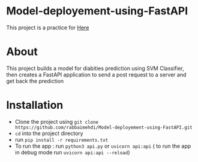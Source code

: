 # Model-deployement-using-FastAPI

This project is a practice for [Here](https://medium.com/@ravikumar10593/end-to-end-machine-learning-model-deployment-using-fast-api-and-heroku-part-1-ace8657d7719)

# About

This project builds a model for diabities prediction using SVM Classifier, then creates a FastAPI application to send a post request to a server and get back the prediction

# Installation

* Clone the project using `git clone https://github.com/rabbaimehdi/Model-deployement-using-FastAPI.git`
* `cd` into the project directory
* run `pip install -r requirements.txt`
* To run the app : run `python3 api.py` or `uvicorn api:api` ( to run the app in debug mode run `uvicorn api:api --reload`) 
